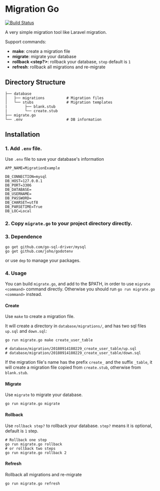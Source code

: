 # Migration Go

[![Build Status](https://travis-ci.org/fengzifz/migration-go.svg?branch=master)](https://travis-ci.org/fengzifz/migration-go)

A very simple migration tool like Laravel migration.

Support commands:
- **make**: create a migration file
- **migrate**: migrate your database
- **rollback <step?>**: rollback your database, `step` default is `1`
- **refresh**: rollback all migrations and re-migrate

## Directory Structure
```
├── database
│   ├── migrations          # Migration files
│   └── stubs               # Migration templates
|        ├── blank.stub
|        └── create.stub
├── migrate.go
└── .env                    # DB information
```

## Installation
### 1. Add `.env` file.

Use `.env` file to save your database's information
```
APP_NAME=MigrationExample

DB_CONNECTION=mysql
DB_HOST=127.0.0.1
DB_PORT=3306
DB_DATABASE=
DB_USERNAME=
DB_PASSWORD=
DB_CHARSET=utf8
DB_PARSETIME=True
DB_LOC=Local
```

### 2. Copy `migrate.go` to your project directory directly.

### 3. Dependence

```
go get github.com/go-sql-driver/mysql
go get github.com/joho/godotenv
```

or use `dep` to manage your packages.

### 4. Usage

You can build `migrate.go`, and add to the $PATH, in order to use `migrate <command>` command directly. Otherwise you should run `go run migrate.go <command>` instead.

#### Create

Use `make` to create a migration file.

It will create a directory in `database/migrations/`, and has two sql files `up.sql` and `down.sql`:

```
go run migrate.go make create_user_table

# database/migration/20180914180229_create_user_table/up.sql
# database/migration/20180914180229_create_user_table/down.sql
```

If the migration file's name has the prefix `create_` and the suffix `_table`, it will create a migration file copied from `create.stub`, otherwise from `blank.stub`.

#### Migrate

Use `migrate` to migrate your database.

```
go run migrate.go migrate
```

#### Rollback

Use `rollback step?` to rollback your database. `step?` means it is optional, default is `1` step.

```
# Rollback one step
go run migrate.go rollback
# or rollback two steps
go run migrate.go rollback 2
```

#### Refresh

Rollback all migrations and re-migrate

```
go run migrate.go refresh
```